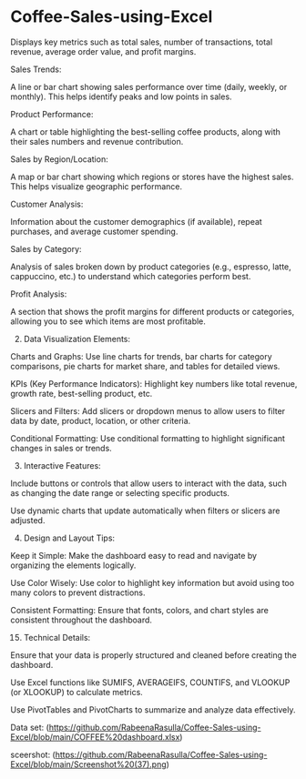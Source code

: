 # Coffee-Sales-using-Excel

Displays key metrics such as total sales, number of transactions, total revenue, average order value, and profit margins.

Sales Trends:

A line or bar chart showing sales performance over time (daily, weekly, or monthly). This helps identify peaks and low points in sales.

Product Performance:

A chart or table highlighting the best-selling coffee products, along with their sales numbers and revenue contribution.

Sales by Region/Location:

A map or bar chart showing which regions or stores have the highest sales. This helps visualize geographic performance.

Customer Analysis:

Information about the customer demographics (if available), repeat purchases, and average customer spending.

Sales by Category:

Analysis of sales broken down by product categories (e.g., espresso, latte, cappuccino, etc.) to understand which categories perform best.

Profit Analysis:

A section that shows the profit margins for different products or categories, allowing you to see which items are most profitable.

2. Data Visualization Elements:

Charts and Graphs: Use line charts for trends, bar charts for category comparisons, pie charts for market share, and tables for detailed views.

KPIs (Key Performance Indicators): Highlight key numbers like total revenue, growth rate, best-selling product, etc.

Slicers and Filters: Add slicers or dropdown menus to allow users to filter data by date, product, location, or other criteria.

Conditional Formatting: Use conditional formatting to highlight significant changes in sales or trends.

3. Interactive Features:

Include buttons or controls that allow users to interact with the data, such as changing the date range or selecting specific products.

Use dynamic charts that update automatically when filters or slicers are adjusted.

4. Design and Layout Tips:
 
Keep it Simple: Make the dashboard easy to read and navigate by organizing the elements logically.

Use Color Wisely: Use color to highlight key information but avoid using too many colors to prevent distractions.

Consistent Formatting: Ensure that fonts, colors, and chart styles are consistent throughout the dashboard.

15. Technical Details:

Ensure that your data is properly structured and cleaned before creating the dashboard.

Use Excel functions like SUMIFS, AVERAGEIFS, COUNTIFS, and VLOOKUP (or XLOOKUP) to calculate metrics.

Use PivotTables and PivotCharts to summarize and analyze data effectively. 


Data set: (https://github.com/RabeenaRasulla/Coffee-Sales-using-Excel/blob/main/COFFEE%20dashboard.xlsx)

sceershot: (https://github.com/RabeenaRasulla/Coffee-Sales-using-Excel/blob/main/Screenshot%20(37).png)







